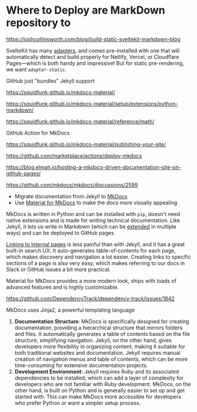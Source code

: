 # Where to Deploy are MarkDown repository to

https://joshcollinsworth.com/blog/build-static-sveltekit-markdown-blog

SvelteKit has many [adapters](https://kit.svelte.dev/docs#adapters), and comes pre-installed with one that will automatically detect and build properly for Netlify, Vercel, or Cloudflare Pages—which is both handy and impressive! But for static pre-rendering, we want `adapter-static`.

GitHub just "bundles" Jekyll support

https://squidfunk.github.io/mkdocs-material/

https://squidfunk.github.io/mkdocs-material/setup/extensions/python-markdown/

https://squidfunk.github.io/mkdocs-material/reference/math/

GitHub Action for MkDocs 

https://squidfunk.github.io/mkdocs-material/publishing-your-site/

https://github.com/marketplace/actions/deploy-mkdocs

https://blog.elmah.io/hosting-a-mkdocs-driven-documentation-site-on-github-pages/

https://github.com/mkdocs/mkdocs/discussions/2599

- Migrate documentation from Jekyll to [MkDocs](https://www.mkdocs.org/)
- Use [Material for MkDocs](https://squidfunk.github.io/mkdocs-material/) to make the docs more visually appealing

MkDocs is written in Python and can be installed with `pip`, doesn't need native extensions and is made for writing technical documentation. Like Jekyll, it lets us write in Markdown (which can be [extended](https://squidfunk.github.io/mkdocs-material/setup/extensions/python-markdown-extensions/) in multiple ways) and can be deployed to GitHub pages

[Linking to internal pages](https://www.mkdocs.org/user-guide/writing-your-docs/#internal-links) is less painful than with Jekyll, and it has a great built-in search UX. It auto-generates table-of-contents for each page, which makes discovery and navigation a lot easier. Creating links to specific sections of a page is also very easy, which makes referring to our docs in Slack or GitHub issues a bit more practical.

Material for MkDocs provides a more modern look, ships with loads of advanced features and is highly customizable.

https://github.com/DependencyTrack/dependency-track/issues/1842



MkDocs uses Jinja2, a powerful templating language

1. **Documentation Structure**: MkDocs is specifically designed for creating documentation, providing a hierarchical structure that mirrors folders and files. It automatically generates a table of contents based on the file structure, simplifying navigation. Jekyll, on the other hand, gives developers more flexibility in organizing content, making it suitable for both traditional websites and documentation. Jekyll requires manual creation of navigation menus and table of contents, which can be more time-consuming for extensive documentation projects.
2. **Development Environment**: Jekyll requires Ruby and its associated dependencies to be installed, which can add a layer of complexity for developers who are not familiar with Ruby development. MkDocs, on the other hand, is built on Python and is generally easier to set up and get started with. This can make MkDocs more accessible for developers who prefer Python or want a simpler setup process.